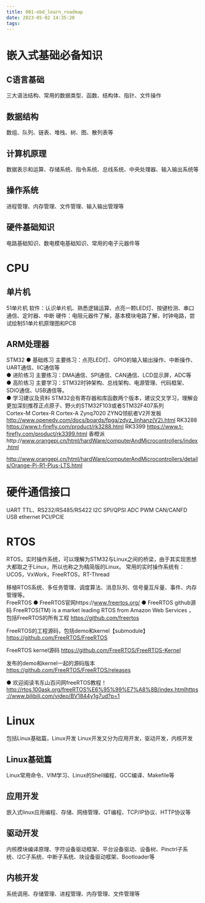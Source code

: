 ```yaml
---
title: 001-ebd_learn_roadmap
date: 2023-05-02 14:35:20
tags:
---
```

# 嵌入式基础必备知识

## C语言基础

三大语法结构、常用的数据类型、函数、结构体、指针、文件操作

## 数据结构

数组、队列、链表、堆栈、树、图、散列表等  

## 计算机原理

数据表示和运算、存储系统、指令系统、总线系统、中央处理器、输入输出系统等  

## 操作系统

进程管理、内存管理、文件管理、输入输出管理等  

## 硬件基础知识

电路基础知识、数电模电基础知识、常用的电子元器件等  

# CPU

## 单片机

51单片机
软件：认识单片机、熟悉逻辑运算、点亮一颗LED灯、按键检测、串口通信、定时器、中断
硬件：电阻元器件了解，基本模块电路了解，时钟电路，尝试绘制51单片机原理图和PCB

## ARM处理器

STM32
● 基础练习
 主要练习：点亮LED灯、GPIO的输入输出操作、中断操作、UART通信、IIC通信等  
● 进阶练习
 主要练习：DMA通信、SPI通信、CAN通信、LCD显示屏，ADC等  
● 高阶练习
 主要学习：STM32时钟架构、总线架构、电源管理、代码框架、SDIO通信、USB通信等。  
● 学习建议及资料
STM32会有寄存器和库函数两个版本，建议交叉学习，理解会更加深刻推荐正点原子、野火的STM32F103或者STM32F407系列  
Cortex-M
Cortex-R
Cortex-A
Zynq7020
ZYNQ领航者V2开发板 http://www.openedv.com/docs/boards/fpga/zdyz_linhanz(V2).html
RK3288
https://www.t-firefly.com/product/rk3288.html
RK3399
https://www.t-firefly.com/product/rk3399.html
香橙派http://www.orangepi.cn/html/hardWare/computerAndMicrocontrollers/index.html

http://www.orangepi.cn/html/hardWare/computerAndMicrocontrollers/details/Orange-Pi-R1-Plus-LTS.html

# 硬件通信接口

UART
TTL、RS232/RS485/RS422
I2C
SPI/QPSI
ADC
PWM
CAN/CANFD
USB
ethernet
PCI/PCIE

# RTOS

 RTOS，实时操作系统，可以理解为STM32与Linux之间的桥梁，由于其实现思想大都取之于Linux，所以也称之为精简版的Linux。
 常用的实时操作系统有：UCOS，VxWork，FreeRTOS，RT-Thread

移植RTOS系统、多任务管理、调度算法、消息队列、信号量互斥量、事件、内存管理等。  
FreeRTOS
● FreeRTOS官网https://www.freertos.org/
● FreeRTOS github源码
 FreeRTOS(TM) is a market leading RTOS from Amazon Web Services  ，包括FreeRTOS的所有工程
https://github.com/freertos

FreeRTOS的工程源码，包括demo和kernel【submodule】
https://github.com/FreeRTOS/FreeRTOS

FreeRTOS kernel源码
https://github.com/FreeRTOS/FreeRTOS-Kernel

发布的demo和kernel一起的源码版本
https://github.com/FreeRTOS/FreeRTOS/releases

● 欢迎阅读韦东山百问网freeRTOS教程！    http://rtos.100ask.org/freeRTOS%E6%95%99%E7%A8%8B/index.htmlhttps://www.bilibili.com/video/BV1844y1g7ud?p=1

# Linux

包括Linux基础篇，Linux开发
Linux开发又分为应用开发，驱动开发，内核开发

## Linux基础篇

Linux常用命令、VIM学习、Linux的Shell编程、GCC编译、Makefile等  

## 应用开发

嵌入式linux应用编程、存储、网络管理、QT编程、TCP/IP协议、HTTP协议等  

## 驱动开发

内核模块编译原理、字符设备驱动框架、平台设备驱动、设备树、Pinctrl子系统、I2C子系统、中断子系统、块设备驱动框架、Bootloader等  

## 内核开发

系统调用、存储管理、进程管理、内存管理、文件管理等
